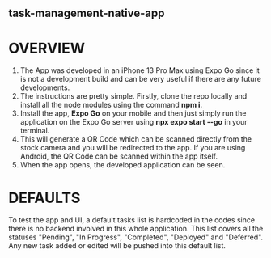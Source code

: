 ## task-management-native-app

# OVERVIEW
1. The App was developed in an iPhone 13 Pro Max using Expo Go since it is not a development build and can be very useful if there are any future developments.
2. The instructions are pretty simple. Firstly, clone the repo locally and install all the node modules using the command **npm i**. 
3. Install the app, **Expo Go** on your mobile and then just simply run the application on the Expo Go server using **npx expo start --go** in your terminal.
3. This will generate a QR Code which can be scanned directly from the stock camera and you will be redirected to the app. If you are using Android, the QR Code can be scanned within the app itself.
4. When the app opens, the developed application can be seen.
  
# DEFAULTS
To test the app and UI, a default tasks list is hardcoded in the codes since there is no backend involved in this whole application. This list covers all the statuses "Pending", "In Progress", "Completed", "Deployed" and "Deferred". Any new task added or edited will be pushed into this default list. 
